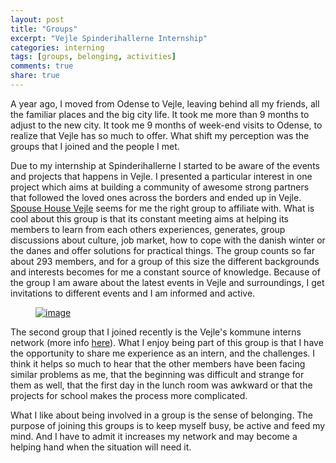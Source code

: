 ```yaml
---
layout: post
title: "Groups"
excerpt: "Vejle Spinderihallerne Internship"
categories: interning
tags: [groups, belonging, activities]
comments: true
share: true
---
```

A year ago, I moved from Odense to Vejle, leaving behind all my friends, all the familiar places and the big city life. It took me more than 9 months to adjust to the new city. It took me 9 months of week-end visits to Odense, to realize that Vejle has so much to offer. What shift my perception was the groups that I joined and the people I met.

Due to my internship at Spinderihallerne I started to be aware of the events and projects that happens in Vejle. I presented a particular interest in one project which aims at building a community of awesome strong partners that followed the loved ones across the borders and ended up in Vejle. <a href="https://www.facebook.com/groups/spousehousevejle/" target="_blank">Spouse House Vejle</a> seems for me the right group to affiliate with. What is cool about this group is that its constant meeting aims at helping its members to learn from each others experiences, generates, group discussions about culture, job market, how to cope with the danish winter or the danes and offer solutions for practical things. The group counts so far about 293 members, and for a group of this size the different backgrounds and interests becomes for me a constant source of knowledge. Because of the group I am aware about the latest events in Vejle and surroundings, I get invitations to different events and I am informed and active.

<figure>
	<a href="{{site.url}}/images/interning/18-10-2015/spouse_house_w.jpg"><img src="{{site.url}}/images/interning/18-10-2015/spouse_house_w.jpg" alt="image"></a>
</figure>

The second group that I joined recently is the Vejle's kommune interns network (more info [here](http://www.vejle.dk/Job/Praktik-i-Vejle-Kommune/Praktikanterne-om-praktikken/Praktikanter-2015.aspx)). What I enjoy being part of this group is that I have the opportunity to share me experience as an intern, and the challenges. I think it helps so much to hear that the other members have been facing similar problems as me, that the beginning was difficult and strange for them as well, that the first day in the lunch room was awkward or that the projects for school makes the process more complicated.

What I like about being involved in a group is the sense of belonging. The purpose of joining this groups is to keep myself busy, be active and feed my mind. And I have to admit it increases my network and may become a helping hand when the situation will need it.

